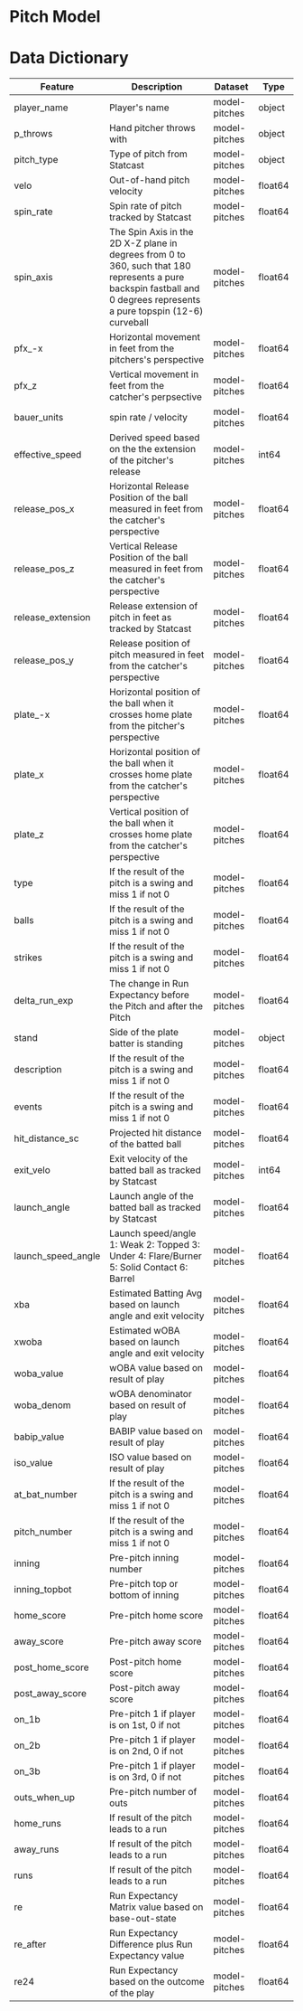 # Pitch Model

# Data Dictionary

|Feature           |Description                                |Dataset        |Type    |
|---               |--                                         |---            |---     |
|player_name       |Player's name                              |model-pitches  |object  |
|p_throws          |Hand pitcher throws with                   |model-pitches  |object  |
|pitch_type        |Type of pitch from Statcast                |model-pitches  |object  |
|velo              |Out-of-hand pitch velocity                 |model-pitches  |float64 |
|spin_rate         |Spin rate of pitch tracked by Statcast     |model-pitches  |float64 |
|spin_axis         |The Spin Axis in the 2D X-Z plane in degrees from 0 to 360, such that 180 represents a pure backspin fastball and 0 degrees represents a pure topspin (12-6) curveball |model-pitches | float64
|pfx_-x            |Horizontal movement in feet from the pitchers's perspective | model-pitches |float64
|pfx_z             |Vertical movement in feet from the catcher's perpsective    |model-pitches |float64
|bauer_units       |spin rate / velocity           |model-pitches |float64
|effective_speed   |Derived speed based on the the extension of the pitcher's release  |model-pitches |int64
|release_pos_x  |Horizontal Release Position of the ball measured in feet from the catcher's perspective|model-pitches |float64 |
|release_pos_z  |Vertical Release Position of the ball measured in feet from the catcher's perspective |model-pitches  |float64 |
|release_extension      |Release extension of pitch in feet as tracked by Statcast   |model-pitches  |float64 |
|release_pos_y     |Release position of pitch measured in feet from the catcher's perspective  |model-pitches  |float64 |
|plate_-x |Horizontal position of the ball when it crosses home plate from the pitcher's perspective  |model-pitches  |float64 |
|plate_x  |Horizontal position of the ball when it crosses home plate from the catcher's perspective |model-pitches  |float64 |
|plate_z  |Vertical position of the ball when it crosses home plate from the catcher's perspective  |model-pitches  |float64 |
|type          |If the result of the pitch is a swing and miss 1 if not 0 | model-pitches |float64
|balls          |If the result of the pitch is a swing and miss 1 if not 0 | model-pitches |float64
|strikes          |If the result of the pitch is a swing and miss 1 if not 0 | model-pitches |float64
|delta_run_exp         |The change in Run Expectancy before the Pitch and after the Pitch |model-pitches |float64
|stand          |Side of the plate batter is standing | model-pitches |object
|description          |If the result of the pitch is a swing and miss 1 if not 0 | model-pitches |float64
| events         |If the result of the pitch is a swing and miss 1 if not 0 | model-pitches |float64
|hit_distance_sc       |Projected hit distance of the batted ball    |model-pitches |float64
|exit_velo   |Exit velocity of the batted ball as tracked by Statcast  |model-pitches |int64
|launch_angle     |Launch angle of the batted ball as tracked by Statcast |model-pitches |float64
|launch_speed_angle |Launch speed/angle 1: Weak 2: Topped 3: Under 4: Flare/Burner 5: Solid Contact 6: Barrel |model-pitches  |float64 |
|xba   |Estimated Batting Avg based on launch angle and exit velocity |model-pitches  |float64 |
|xwoba |Estimated wOBA based on launch angle and exit velocity |model-pitches  |float64 |
|woba_value            |wOBA value based on result of play | model-pitches |float64
|woba_denom             |wOBA denominator based on result of play    |model-pitches |float64
|babip_value       |BABIP value based on result of play   |model-pitches |float64
|iso_value   |ISO value based on result of play |model-pitches |float64
|at_bat_number     |If the result of the pitch is a swing and miss 1 if not 0 | model-pitches |float64
|pitch_number          |If the result of the pitch is a swing and miss 1 if not 0 | model-pitches |float64
|inning          |Pre-pitch inning number | model-pitches |float64
|inning_topbot          |Pre-pitch top or bottom of inning | model-pitches |float64
|home_score          |Pre-pitch home score | model-pitches |float64
|away_score          |Pre-pitch away score | model-pitches |float64
|post_home_score          |Post-pitch home score | model-pitches |float64
|post_away_score          |Post-pitch away score | model-pitches |float64
|on_1b          |Pre-pitch 1 if player is on 1st, 0 if not | model-pitches |float64
|on_2b          |Pre-pitch 1 if player is on 2nd, 0 if not | model-pitches |float64
|on_3b          |Pre-pitch 1 if player is on 3rd, 0 if not | model-pitches |float64
|outs_when_up          |Pre-pitch number of outs | model-pitches |float64
|home_runs          |If result of the pitch leads to a run | model-pitches |float64
|away_runs          |If result of the pitch leads to a run | model-pitches |float64
|runs          |If result of the pitch leads to a run  | model-pitches |float64
|re          |Run Expectancy Matrix value based on base-out-state | model-pitches |float64
|re_after        |Run Expectancy Difference plus Run Expectancy value | model-pitches |float64
|re24          |Run Expectancy based on the outcome of the play | model-pitches |float64